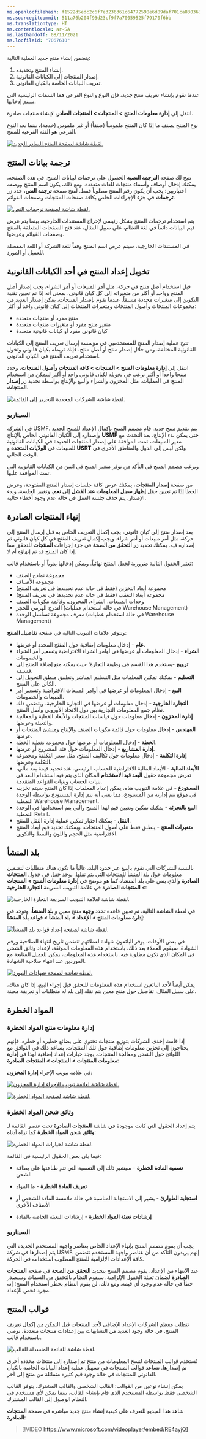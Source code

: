 ```yaml
---
ms.openlocfilehash: f1522d5edc2c6f7e3236361c64772598e6d89daf701ca83036313203deb7fd69
ms.sourcegitcommit: 511a76b204f93d23cf9f7a70059525f79170f6bb
ms.translationtype: HT
ms.contentlocale: ar-SA
ms.lasthandoff: 08/11/2021
ms.locfileid: "7067610"
---
```

يتضمن إنشاء منتج جديد العملية التالية:

1.  إنشاء المنتج وتحديده.
2.  إصدار المنتجات إلى الكيانات القانونية.
3.  تعريف البيانات الخاصة بالكيان القانوني.

عندما تقوم بإنشاء تعريف منتج جديد، فإن النوع والنوع الفرعي هما السمات الرئيسية التي سيتم إدخالها.

انتقل إلى **إدارة معلومات المنتج > المنتجات > المنتجات الصادر**، لإنشاء منتجات صادرة.

نوع المنتج يصنف ما إذا كان المنتج ملموساً (صنفاً) أو غير ملموس (خدمة)، بينما يعد النوع الفرعي هو الفئة الفرعية للمنتج.

[ ![لقطة شاشة لصفحة المنتج الصادر الجديد.](../media/new-product.png) ](../media/new-product.png#lightbox)
## <a name="product-translation"></a>ترجمة بيانات المنتج 

تتيح لك صفحة **الترجمة النصية** الحصول على ترجمات لبيانات المنتج. في هذه الصفحة، يمكنك إدخال أوصاف وأسماء منتجات للغات متعددة.
ومع ذلك، يكون اسم المنتج ووصفه اختياريين؛ يجب أن يكون رقم المنتج مطلوباً فقط. لفتح صفحة **ترجمة النص**، حدد زر **ترجمات** في جزء الإجراءات الخاص بكافة صفحات المنتجات وصفحات القوائم.

[ ![لقطة شاشة لصفحة ترجمات النص.](../media/translation-1.png) ](../media/translation-1.png#lightbox) 

يتم استخدام ترجمات المنتج بشكل رئيسي لإخراج المستندات الخارجية، بينما يتم عرض قيم البيانات دائماً في لغة النظام، على سبيل المثال، عند فتح الصفحات المتعلقة بالمنتج وصفحات القوائم وعرضها.

في المستندات الخارجية، سيتم عرض اسم المنتج وفقاً للغة الشركة أو اللغة المفضلة للعميل أو المورد.

## <a name="authorizing-product-setup-in-a-legal-entity"></a>تخويل إعداد المنتج في أحد الكيانات القانونية 

قبل استخدام أصل منتج في حركة، مثل أمر المبيعات أو أمر الشراء، يجب إصدار أصل المنتج وواحد أو أكثر من متغيراته إلى كل كيان قانوني، بمعنى أنه إذا تم تعيين تقنية التكوين إلى متغيرات محددة مسبقاً. عندما تقوم بإصدار المنتجات، يمكن إصدار العديد من مجموعات المنتجات وأصول المنتجات ومتغيرات المنتجات إلى كيان قانوني واحد أو أكثر:

-   منتج مفرد أو منتجات متعددة
-   متغير منتج مفرد أو متغيرات منتجات متعددة
-   كيان قانوني مفرد أو كيانات قانونية متعددة

تتيح عملية إصدار المنتج للمستخدمين في مؤسسة إرسال تعريف المنتج إلى الكيانات القانونية المختلفة. ومن خلال إصدار منتج أو أصل منتج، فإنك تربطه بكيان قانوني وتخول استخدام تعريف المنتج في الكيان القانوني.

انتقل إلى **إدارة معلومات المنتج > المنتجات > كافة المنتجات وأصول المنتجات**، وحدد منتجا واحداً أو أكثر ترغب في تخويله لكيان قانوني واحد أو أكثر لتتمكن من استخدام المنتج في العمليات، مثل المخزون والشراء والبيع والإنتاج بواسطة تحديد زر **إصدار المنتجات**.

![لقطة شاشة للشركات المحددة للتحرير إلى القائمة.](../media/authorize-to.png)

### <a name="scenario"></a>السيناريو

في الشركة USMF، يتم تقديم منتج جديد. قام مصمم المنتج بإكمال الإعداد للمنتج الجديد وإصداره إلى الكيان القانوني الخاص بالإنتاج **USMF** حتى يمكن بدء الإنتاج. بعد التحدث مع مدير المبيعات، تمت الموافقة على إصدار المنتجات الجديدة في الكيانات القانونية للمبيعات في **الولايات المتحدة** و **USRT** ولكن ليس إلى الدول والمناطق الأخرى في الوقت الحالي.

ويرغب مصمم المنتج في التأكد من توفر متغير المنتج في اثنين من الكيانات القانونية التي تمت الموافقة عليها.

من صفحة **إصدار المنتجات**، يمكنك عرض كافة جلسات إصدار المنتج المفتوحة، وعرض الخطأ إذا تم تعيين حقل **إظهار سجل المعلومات عند الفشل** إلى **نعم**، وتغيير الجلسة، وبدء الإصدار. يتم حذف جلسة العمل في حالة عدم وجود أخطاء حالية.

## <a name="finalizing-released-products"></a>إنهاء المنتجات الصادرة 

بعد إصدار منتج إلى كيان قانوني، يجب إكمال التعريف الخاص به قبل إرسال المنتج إلى حركة، مثل أمر مبيعات أو أمر شراء. ويجب إكمال تعريف المنتج في كل كيان قانوني تم إصداره فيه. يمكنك تحديد زر **التحقق من الصحة** في جزء إجراءات **المنتجات** للتحقق مما إذا كان المنتج قد تم إنهاؤه أم لا.

تعتبر الحقول التالية ضرورية لجعل المنتج نهائياً. ويمكن إدخالها يدوياً أو باستخدام قالب:

-   مجموعة نماذج الصنف
-   مجموعة الأصناف
-   مجموعة أبعاد التخزين (فقط في حالة عدم تحديدها في تعريف المنتج)
-   مجموعة أبعاد التعقب (فقط في حالة عدم تحديدها في تعريف المنتج)
-   وحدات المبيعات، الشراء، المخزون، وقائمة مكونات الصنف
-   التدرج الهرمي للحجز (في حالة استخدام عمليات Warehouse Management)
-   معرف مجموعة تسلسل الوحدة (في حالة استخدام عمليات Warehouse Management)

وتتوفر علامات التبويب التالية في صفحة **تفاصيل المنتج**:

-   **عام** - إدخال معلومات إضافية حول المنتج المحدد أو عرضها.
-   **الشراء** - إدخال المعلومات أو عرضها في أوامر الشراء الافتراضية وتسعير أمر الشراء والخصومات.
-   **ترويج** -يستخدم هذا القسم في وظيفة التجارة؛ حيث يمكنه منع إضافة المنتج إلى قسيمة.
-   **التسليم** - يمكنك تمكين المعلمات مثل التسليم المباشر وتطبيق منطق التحويل إلى الكائن على المنتج.
-   **البيع** - إدخال المعلومات أو عرضها في أوامر المبيعات الافتراضية وتسعير أمر المبيعات والخصومات.
-   **التجارة الخارجية** - إدخال معلومات أو عرضها في التجارة الخارجية.
    ويتضمن ذلك نظام جمع المعلومات التجارية بين دول الاتحاد الأوروبي وأصل المنتج.
-   **إدارة المخزون** - إدخال معلومات حول قياسات المنتجات والأبعاد الفعلية والمعالجة والتعبئة وعرضها.
-   **المهندس** - إدخال معلومات حول قائمة مكونات الصنف والإنتاج ومنشئ المنتجات أو عرضها.
-   **الخطة** - إدخال المعلومات أو عرضها حول مجموعة تغطية الخطة.
-   **إدارة المشاريع** - إدخال المعلومات حول فئة المشروع أو عرضها.
-   **إدارة التكلفة** - إدخال معلومات حول تكاليف المنتج، مثل سعر التكلفة ومجموعه التكلفة وعرضها.
-   **الأبعاد المالية** - الأبعاد المالية الافتراضية للحساب الرئيسي. عند تحديد قيمة بعد مالي، تعرض مجموعة حقول **البعد قيد الاستخدام** المكان الذي يتم فيه استخدام البعد في بنيات الحساب وبنيات القواعد المتقدمة.
-   **المستودع** - في علامة التبويب هذه، يمكن إعداد المعلمات إذا كان المنتج سيتم تخزينه في موقع تتم إدارته من المستودع، مما يعني أنه تتم إدارة المستودع بواسطة الوحدة النمطية Warehouse Management.
-   **البيع بالتجزئة** - يمكنك تمكين وتعيين قيم لهذا المنتج والتي يتم استخدامها في الوحدة النمطية Retail.
-   **النقل** - يمكنك اختيار تمكين عملية إدارة النقل للمنتج.
-   **متغيرات المنتج** - ينطبق فقط على أصول المنتجات، ويمكنك تحديد قيم أبعاد المنتج الافتراضية مثل الحجم واللون والنمط والتكوين.

## <a name="country-of-origin"></a>بلد المنشأ

بالنسبة للشركات التي تقوم بالبيع عبر حدود البلد، غالباً ما تكون هناك متطلبات لتضمين معلومات حول بلد المنشأ للمنتجات التي يتم نقلها. يوجد حقل في جدول **المنتجات الصادرة** والذي ينص على بلد المنشأة كما هو موضح في **إدارة معلومات المنتج > المنتجات > المنتجات الصادرة** في علامة التبويب السريعة **التجارة الخارجية**:


![ لقطة شاشة لعلامة التبويب السريعة التجارة الخارجية.](../media/released-product-foreign-trade-ssm.png)

في لقطة الشاشة التالية، تم تعيين قاعدة تحدد **وجهة** منتج معين و **بلد المنشأ**، وتوجد في **إدارة معلومات المنتج > الإعداد > بلد المنشأ > قواعد بلد المنشأ**:
 
![ لقطة شاشة لصفحة إعداد قواعد بلد المنشأ.](../media/origin-rules-ss.png)

في بعض الأوقات، يوفر البائعون شهادة لعملائهم تتضمن تاريخ انتهاء الصلاحية ورقم الشهادة. سيقوم العملاء بعد ذلك، باستخدام هذه المعلومات الموثقة، لإعداد وثائق الشحن في المكان الذي تكون مطلوبة فيه. باستخدام هذه المعلومات، يمكن للعميل المتابعة مع الموردين عند انتهاء صلاحية الشهادة.
 
[ ![لقطة شاشة لصفحة شهادات المورد.](../media/vendor-certificates-ss.png) ](../media/vendor-certificates-ss.png#lightbox)

يمكن أيضاً لأحد البائعين استخدام هذه المعلومات للتحقق قبل إجراء البيع، إذا كان هناك، على سبيل المثال، تفاصيل حول منتج معين يتم نقله إلى بلد له متطلبات أو تعريفة معينة.  

## <a name="hazardous-materials"></a>المواد الخطرة

### <a name="hazardous-materials-product-information-management"></a>إدارة معلومات منتج المواد الخطرة

إذا قامت إحدى الشركات بتوزيع منتجات تحتوي على بضائع خطيرة أو خطرة، فإنهم يحتاجون إلى تخزين معلومات إضافية حول تلك المنتجات. يساعد ذلك في التوافق مع اللوائح حول الشحن ومعالجة المنتجات. يوجد خيارات إعداد إضافية لهذا في **إدارة معلومات المنتجات > المنتجات > المنتجات الصادرة**:

في علامة تبويب الإجراء **إدارة المخزون**:
 
[ ![لقطة شاشة لعلامة تبويب الإجراء إدارة المخزون.](../media/compliance-ssm.png) ](../media/compliance-ssm.png#lightbox)


[ ![لقطة شاشة لصفحة المواد الخطرة. ](../media/hazardous-materials-ss.png) ](../media/hazardous-materials-ss.png#lightbox)

### <a name="hazardous-materials-shipping-documentation"></a>وثائق شحن المواد الخطرة

يتم إعداد الحقول التي كانت موجودة في شاشة **المنتجات الصادرة** تحت عنصر القائمة لـ **وثائق شحن المواد الخطرة** كما تراه أدناه:


![ لقطة شاشة لخيارات المواد الخطرة.](../media/hazardous-materials-options-ss.png)

فيما يلي بعض الحقول الرئيسية في القائمة:

- **تسمية المادة الخطرة** - سيشير ذلك إلى التسمية التي تتم طباعتها على بطاقة الشحن

- **تعريف المادة الخطرة** - ما المواد

- **استجابة الطوارئ** - يشير  إلى الاستجابة المناسبة في حالة ملامسة المادة للشخص أو الأصناف الأخرى

- **إرشادات تعبئة المواد الخطرة** - إرشادات التعبئة الخاصة بالمادة

 

### <a name="scenario"></a>السيناريو

يجب أن يقوم مصمم المنتج بإنهاء الإعداد الخاص بعناصر واجهة المستخدم الجديدة التي يتم إصدارها في شركة USMF. إنهم يريدون التأكد من أن عناصر واجهة المستخدم تتضمن كافة الإعدادات الإلزامية للمنتج المطلوب استخدامه في الحركة.

عند الانتهاء من الإعداد، يقوم مصمم المنتج بتحديد **التحقق من الصحة** في صفحة **المنتجات الصادرة** لضمان تعبئة الحقول الإلزامية. سيقوم النظام بالتحقق من السمات وسيصدر خطأ في حالة عدم وجود أي قيمة. ومع ذلك، لن يقوم النظام بحظر استخدام المنتج؛ إنه مجرد فحص للإعداد.

## <a name="product-templates"></a>قوالب المنتج 

تتطلب معظم الشركات الإعداد الإضافي لأحد المنتجات قبل التمكن من إكمال تعريف المنتج. في حالة وجود العديد من التشابهات بين إعدادات منتجات متعددة، نوصي باستخدام قالب.

![لقطة شاشة للقائمة المنسدلة للقالب.](../media/templates-1.png)

تُستخدم قوالب المنتجات لنسخ المعلومات من منتج تم إصداره إلى منتجات محددة أخرى تم إصدارها. تساعد قوالب المنتجات في تسهيل عملية إعداد البيانات الخاصة بالكيان القانوني للمنتجات في حالة وجود قيم كثيرة متماثلة من منتج إلى آخر.

يمكن إنشاء نوعين من القوالب: القالب الشخصي والقالب المشترك. يتوفر القالب الشخصي فقط بواسطة المستخدم الذي قام بإنشاء القالب، بينما يمكن لأي مستخدم في النظام الوصول إلى القالب المشترك.

شاهد هذا الفيديو للتعرف على كيفية إنشاء منتج جديد مباشرة في صفحة **المنتجات الصادرة**:

 > [!VIDEO https://www.microsoft.com/videoplayer/embed/RE4ayjQ]
